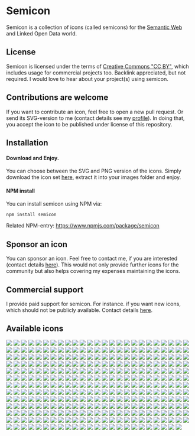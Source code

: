 # Semicon

Semicon is a collection of icons (called semicons) for the [Semantic Web](http://en.wikipedia.org/wiki/Semantic_Web) and Linked Open Data world.

## License

Semicon is licensed under the terms of [Creative Commons "CC BY"](https://creativecommons.org/licenses/by/4.0/), which includes usage for commercial projects too. Backlink appreciated, but not required. I would love to hear about your project(s) using semicon.

## Contributions are welcome

If you want to contribute an icon, feel free to open a new pull request. Or send its SVG-version to me (contact details see my [profile](https://github.com/k00ni)). In doing that, you accept the icon to be published under license of this repository.

## Installation

#### Download and Enjoy.

You can choose between the SVG and PNG version of the icons. Simply download the icon set [here](https://github.com/k00ni/semicon/archive/master.zip), extract it into your images folder and enjoy.

#### NPM install

You can install semicon using NPM via:

```
npm install semicon
```

Related NPM-entry: https://www.npmjs.com/package/semicon

## Sponsor an icon

You can sponsor an icon. Feel free to contact me, if you are interested (contact details [here](https://github.com/k00ni)). This would not only provide further icons for the community but also helps covering my expenses maintaining the icons.

## Commercial support

I provide paid support for semicon. For instance. if you want new icons, which should not be publicly available. Contact details [here](https://github.com/k00ni).

## Available icons
![](https://rawgithub.com/k00ni/semicon/master/icons/svg/dataset2.svg) ![](https://rawgithub.com/k00ni/semicon/master/misc/images/whitespace.png) ![](https://rawgithub.com/k00ni/semicon/master/misc/images/whitespace.png) 
![](https://rawgithub.com/k00ni/semicon/master/icons/svg/line.svg) ![](https://rawgithub.com/k00ni/semicon/master/misc/images/whitespace.png) ![](https://rawgithub.com/k00ni/semicon/master/misc/images/whitespace.png) 
![](https://rawgithub.com/k00ni/semicon/master/icons/svg/sparql.svg) ![](https://rawgithub.com/k00ni/semicon/master/misc/images/whitespace.png) ![](https://rawgithub.com/k00ni/semicon/master/misc/images/whitespace.png) 
![](https://rawgithub.com/k00ni/semicon/master/icons/svg/subgraph_dots3.svg) ![](https://rawgithub.com/k00ni/semicon/master/misc/images/whitespace.png) ![](https://rawgithub.com/k00ni/semicon/master/misc/images/whitespace.png) 
![](https://rawgithub.com/k00ni/semicon/master/icons/svg/sparql3.svg) ![](https://rawgithub.com/k00ni/semicon/master/misc/images/whitespace.png) ![](https://rawgithub.com/k00ni/semicon/master/misc/images/whitespace.png) 
![](https://rawgithub.com/k00ni/semicon/master/icons/svg/interlink_local_and_outside_world2.svg) ![](https://rawgithub.com/k00ni/semicon/master/misc/images/whitespace.png) ![](https://rawgithub.com/k00ni/semicon/master/misc/images/whitespace.png) 
![](https://rawgithub.com/k00ni/semicon/master/icons/svg/sparql2.svg) ![](https://rawgithub.com/k00ni/semicon/master/misc/images/whitespace.png) ![](https://rawgithub.com/k00ni/semicon/master/misc/images/whitespace.png) 
![](https://rawgithub.com/k00ni/semicon/master/icons/svg/subgraph_dots.svg) ![](https://rawgithub.com/k00ni/semicon/master/misc/images/whitespace.png) ![](https://rawgithub.com/k00ni/semicon/master/misc/images/whitespace.png) 
![](https://rawgithub.com/k00ni/semicon/master/icons/svg/rdf_xml3.svg) ![](https://rawgithub.com/k00ni/semicon/master/misc/images/whitespace.png) ![](https://rawgithub.com/k00ni/semicon/master/misc/images/whitespace.png) 
![](https://rawgithub.com/k00ni/semicon/master/icons/svg/turtle.svg) ![](https://rawgithub.com/k00ni/semicon/master/misc/images/whitespace.png) ![](https://rawgithub.com/k00ni/semicon/master/misc/images/whitespace.png) 
![](https://rawgithub.com/k00ni/semicon/master/icons/svg/dimension.svg) ![](https://rawgithub.com/k00ni/semicon/master/misc/images/whitespace.png) ![](https://rawgithub.com/k00ni/semicon/master/misc/images/whitespace.png) 
![](https://rawgithub.com/k00ni/semicon/master/icons/svg/ntriple4.svg) ![](https://rawgithub.com/k00ni/semicon/master/misc/images/whitespace.png) ![](https://rawgithub.com/k00ni/semicon/master/misc/images/whitespace.png) 
![](https://rawgithub.com/k00ni/semicon/master/icons/svg/unequal_dimension_elements2.svg) ![](https://rawgithub.com/k00ni/semicon/master/misc/images/whitespace.png) ![](https://rawgithub.com/k00ni/semicon/master/misc/images/whitespace.png) 
![](https://rawgithub.com/k00ni/semicon/master/icons/svg/polar.svg) ![](https://rawgithub.com/k00ni/semicon/master/misc/images/whitespace.png) ![](https://rawgithub.com/k00ni/semicon/master/misc/images/whitespace.png) 
![](https://rawgithub.com/k00ni/semicon/master/icons/svg/person.svg) ![](https://rawgithub.com/k00ni/semicon/master/misc/images/whitespace.png) ![](https://rawgithub.com/k00ni/semicon/master/misc/images/whitespace.png) 
![](https://rawgithub.com/k00ni/semicon/master/icons/svg/triple.svg) ![](https://rawgithub.com/k00ni/semicon/master/misc/images/whitespace.png) ![](https://rawgithub.com/k00ni/semicon/master/misc/images/whitespace.png) 
![](https://rawgithub.com/k00ni/semicon/master/icons/svg/select3.svg) ![](https://rawgithub.com/k00ni/semicon/master/misc/images/whitespace.png) ![](https://rawgithub.com/k00ni/semicon/master/misc/images/whitespace.png) 
![](https://rawgithub.com/k00ni/semicon/master/icons/svg/cube3.svg) ![](https://rawgithub.com/k00ni/semicon/master/misc/images/whitespace.png) ![](https://rawgithub.com/k00ni/semicon/master/misc/images/whitespace.png) 
![](https://rawgithub.com/k00ni/semicon/master/icons/svg/select2.svg) ![](https://rawgithub.com/k00ni/semicon/master/misc/images/whitespace.png) ![](https://rawgithub.com/k00ni/semicon/master/misc/images/whitespace.png) 
![](https://rawgithub.com/k00ni/semicon/master/icons/svg/collection3.svg) ![](https://rawgithub.com/k00ni/semicon/master/misc/images/whitespace.png) ![](https://rawgithub.com/k00ni/semicon/master/misc/images/whitespace.png) 
![](https://rawgithub.com/k00ni/semicon/master/icons/svg/area.svg) ![](https://rawgithub.com/k00ni/semicon/master/misc/images/whitespace.png) ![](https://rawgithub.com/k00ni/semicon/master/misc/images/whitespace.png) 
![](https://rawgithub.com/k00ni/semicon/master/icons/svg/add_node.svg) ![](https://rawgithub.com/k00ni/semicon/master/misc/images/whitespace.png) ![](https://rawgithub.com/k00ni/semicon/master/misc/images/whitespace.png) 
![](https://rawgithub.com/k00ni/semicon/master/icons/svg/2graphs.svg) ![](https://rawgithub.com/k00ni/semicon/master/misc/images/whitespace.png) ![](https://rawgithub.com/k00ni/semicon/master/misc/images/whitespace.png) 
![](https://rawgithub.com/k00ni/semicon/master/icons/svg/export_triple.svg) ![](https://rawgithub.com/k00ni/semicon/master/misc/images/whitespace.png) ![](https://rawgithub.com/k00ni/semicon/master/misc/images/whitespace.png) 
![](https://rawgithub.com/k00ni/semicon/master/icons/svg/rdf_xml.svg) ![](https://rawgithub.com/k00ni/semicon/master/misc/images/whitespace.png) ![](https://rawgithub.com/k00ni/semicon/master/misc/images/whitespace.png) 
![](https://rawgithub.com/k00ni/semicon/master/icons/svg/column_stacked.svg) ![](https://rawgithub.com/k00ni/semicon/master/misc/images/whitespace.png) ![](https://rawgithub.com/k00ni/semicon/master/misc/images/whitespace.png) 
![](https://rawgithub.com/k00ni/semicon/master/icons/svg/graph_dots.svg) ![](https://rawgithub.com/k00ni/semicon/master/misc/images/whitespace.png) ![](https://rawgithub.com/k00ni/semicon/master/misc/images/whitespace.png) 
![](https://rawgithub.com/k00ni/semicon/master/icons/svg/graph_dots2.svg) ![](https://rawgithub.com/k00ni/semicon/master/misc/images/whitespace.png) ![](https://rawgithub.com/k00ni/semicon/master/misc/images/whitespace.png) 
![](https://rawgithub.com/k00ni/semicon/master/icons/svg/instance.svg) ![](https://rawgithub.com/k00ni/semicon/master/misc/images/whitespace.png) ![](https://rawgithub.com/k00ni/semicon/master/misc/images/whitespace.png) 
![](https://rawgithub.com/k00ni/semicon/master/icons/svg/graph.svg) ![](https://rawgithub.com/k00ni/semicon/master/misc/images/whitespace.png) ![](https://rawgithub.com/k00ni/semicon/master/misc/images/whitespace.png) 
![](https://rawgithub.com/k00ni/semicon/master/icons/svg/traversing.svg) ![](https://rawgithub.com/k00ni/semicon/master/misc/images/whitespace.png) ![](https://rawgithub.com/k00ni/semicon/master/misc/images/whitespace.png) 
![](https://rawgithub.com/k00ni/semicon/master/icons/svg/unequal_dimension_elements.svg) ![](https://rawgithub.com/k00ni/semicon/master/misc/images/whitespace.png) ![](https://rawgithub.com/k00ni/semicon/master/misc/images/whitespace.png) 
![](https://rawgithub.com/k00ni/semicon/master/icons/svg/csv.svg) ![](https://rawgithub.com/k00ni/semicon/master/misc/images/whitespace.png) ![](https://rawgithub.com/k00ni/semicon/master/misc/images/whitespace.png) 
![](https://rawgithub.com/k00ni/semicon/master/icons/svg/import_triple.svg) ![](https://rawgithub.com/k00ni/semicon/master/misc/images/whitespace.png) ![](https://rawgithub.com/k00ni/semicon/master/misc/images/whitespace.png) 
![](https://rawgithub.com/k00ni/semicon/master/icons/svg/slice4.svg) ![](https://rawgithub.com/k00ni/semicon/master/misc/images/whitespace.png) ![](https://rawgithub.com/k00ni/semicon/master/misc/images/whitespace.png) 
![](https://rawgithub.com/k00ni/semicon/master/icons/svg/blank_node.svg) ![](https://rawgithub.com/k00ni/semicon/master/misc/images/whitespace.png) ![](https://rawgithub.com/k00ni/semicon/master/misc/images/whitespace.png) 
![](https://rawgithub.com/k00ni/semicon/master/icons/svg/center2.svg) ![](https://rawgithub.com/k00ni/semicon/master/misc/images/whitespace.png) ![](https://rawgithub.com/k00ni/semicon/master/misc/images/whitespace.png) 
![](https://rawgithub.com/k00ni/semicon/master/icons/svg/select.svg) ![](https://rawgithub.com/k00ni/semicon/master/misc/images/whitespace.png) ![](https://rawgithub.com/k00ni/semicon/master/misc/images/whitespace.png) 
![](https://rawgithub.com/k00ni/semicon/master/icons/svg/businessmen.svg) ![](https://rawgithub.com/k00ni/semicon/master/misc/images/whitespace.png) ![](https://rawgithub.com/k00ni/semicon/master/misc/images/whitespace.png) 
![](https://rawgithub.com/k00ni/semicon/master/icons/svg/ntriple5.svg) ![](https://rawgithub.com/k00ni/semicon/master/misc/images/whitespace.png) ![](https://rawgithub.com/k00ni/semicon/master/misc/images/whitespace.png) 
![](https://rawgithub.com/k00ni/semicon/master/icons/svg/ntriple6.svg) ![](https://rawgithub.com/k00ni/semicon/master/misc/images/whitespace.png) ![](https://rawgithub.com/k00ni/semicon/master/misc/images/whitespace.png) 
![](https://rawgithub.com/k00ni/semicon/master/icons/svg/part.svg) ![](https://rawgithub.com/k00ni/semicon/master/misc/images/whitespace.png) ![](https://rawgithub.com/k00ni/semicon/master/misc/images/whitespace.png) 
![](https://rawgithub.com/k00ni/semicon/master/icons/svg/attribute2.svg) ![](https://rawgithub.com/k00ni/semicon/master/misc/images/whitespace.png) ![](https://rawgithub.com/k00ni/semicon/master/misc/images/whitespace.png) 
![](https://rawgithub.com/k00ni/semicon/master/icons/svg/circle.svg) ![](https://rawgithub.com/k00ni/semicon/master/misc/images/whitespace.png) ![](https://rawgithub.com/k00ni/semicon/master/misc/images/whitespace.png) 
![](https://rawgithub.com/k00ni/semicon/master/icons/svg/sparql6.svg) ![](https://rawgithub.com/k00ni/semicon/master/misc/images/whitespace.png) ![](https://rawgithub.com/k00ni/semicon/master/misc/images/whitespace.png) 
![](https://rawgithub.com/k00ni/semicon/master/icons/svg/cube4.svg) ![](https://rawgithub.com/k00ni/semicon/master/misc/images/whitespace.png) ![](https://rawgithub.com/k00ni/semicon/master/misc/images/whitespace.png) 
![](https://rawgithub.com/k00ni/semicon/master/icons/svg/subgraph_dots2.svg) ![](https://rawgithub.com/k00ni/semicon/master/misc/images/whitespace.png) ![](https://rawgithub.com/k00ni/semicon/master/misc/images/whitespace.png) 
![](https://rawgithub.com/k00ni/semicon/master/icons/svg/observation.svg) ![](https://rawgithub.com/k00ni/semicon/master/misc/images/whitespace.png) ![](https://rawgithub.com/k00ni/semicon/master/misc/images/whitespace.png) 
![](https://rawgithub.com/k00ni/semicon/master/icons/svg/select4.svg) ![](https://rawgithub.com/k00ni/semicon/master/misc/images/whitespace.png) ![](https://rawgithub.com/k00ni/semicon/master/misc/images/whitespace.png) 
![](https://rawgithub.com/k00ni/semicon/master/icons/svg/cube.svg) ![](https://rawgithub.com/k00ni/semicon/master/misc/images/whitespace.png) ![](https://rawgithub.com/k00ni/semicon/master/misc/images/whitespace.png) 
![](https://rawgithub.com/k00ni/semicon/master/icons/svg/slice2.svg) ![](https://rawgithub.com/k00ni/semicon/master/misc/images/whitespace.png) ![](https://rawgithub.com/k00ni/semicon/master/misc/images/whitespace.png) 
![](https://rawgithub.com/k00ni/semicon/master/icons/svg/column.svg) ![](https://rawgithub.com/k00ni/semicon/master/misc/images/whitespace.png) ![](https://rawgithub.com/k00ni/semicon/master/misc/images/whitespace.png) 
![](https://rawgithub.com/k00ni/semicon/master/icons/svg/dimension_element.svg) ![](https://rawgithub.com/k00ni/semicon/master/misc/images/whitespace.png) ![](https://rawgithub.com/k00ni/semicon/master/misc/images/whitespace.png) 
![](https://rawgithub.com/k00ni/semicon/master/icons/svg/graph_lod.svg) ![](https://rawgithub.com/k00ni/semicon/master/misc/images/whitespace.png) ![](https://rawgithub.com/k00ni/semicon/master/misc/images/whitespace.png) 
![](https://rawgithub.com/k00ni/semicon/master/icons/svg/sparql4.svg) ![](https://rawgithub.com/k00ni/semicon/master/misc/images/whitespace.png) ![](https://rawgithub.com/k00ni/semicon/master/misc/images/whitespace.png) 
![](https://rawgithub.com/k00ni/semicon/master/icons/svg/dataset3.svg) ![](https://rawgithub.com/k00ni/semicon/master/misc/images/whitespace.png) ![](https://rawgithub.com/k00ni/semicon/master/misc/images/whitespace.png) 
![](https://rawgithub.com/k00ni/semicon/master/icons/svg/center.svg) ![](https://rawgithub.com/k00ni/semicon/master/misc/images/whitespace.png) ![](https://rawgithub.com/k00ni/semicon/master/misc/images/whitespace.png) 
![](https://rawgithub.com/k00ni/semicon/master/icons/svg/equal_dimension_elements4.svg) ![](https://rawgithub.com/k00ni/semicon/master/misc/images/whitespace.png) ![](https://rawgithub.com/k00ni/semicon/master/misc/images/whitespace.png) 
![](https://rawgithub.com/k00ni/semicon/master/icons/svg/cube5.svg) ![](https://rawgithub.com/k00ni/semicon/master/misc/images/whitespace.png) ![](https://rawgithub.com/k00ni/semicon/master/misc/images/whitespace.png) 
![](https://rawgithub.com/k00ni/semicon/master/icons/svg/unequal_dimension_elements3.svg) ![](https://rawgithub.com/k00ni/semicon/master/misc/images/whitespace.png) ![](https://rawgithub.com/k00ni/semicon/master/misc/images/whitespace.png) 
![](https://rawgithub.com/k00ni/semicon/master/icons/svg/bar.svg) ![](https://rawgithub.com/k00ni/semicon/master/misc/images/whitespace.png) ![](https://rawgithub.com/k00ni/semicon/master/misc/images/whitespace.png) 
![](https://rawgithub.com/k00ni/semicon/master/icons/svg/collection4.svg) ![](https://rawgithub.com/k00ni/semicon/master/misc/images/whitespace.png) ![](https://rawgithub.com/k00ni/semicon/master/misc/images/whitespace.png) 
![](https://rawgithub.com/k00ni/semicon/master/icons/svg/dimensionElement2.svg) ![](https://rawgithub.com/k00ni/semicon/master/misc/images/whitespace.png) ![](https://rawgithub.com/k00ni/semicon/master/misc/images/whitespace.png) 
![](https://rawgithub.com/k00ni/semicon/master/icons/svg/infer3.svg) ![](https://rawgithub.com/k00ni/semicon/master/misc/images/whitespace.png) ![](https://rawgithub.com/k00ni/semicon/master/misc/images/whitespace.png) 
![](https://rawgithub.com/k00ni/semicon/master/icons/svg/collection.svg) ![](https://rawgithub.com/k00ni/semicon/master/misc/images/whitespace.png) ![](https://rawgithub.com/k00ni/semicon/master/misc/images/whitespace.png) 
![](https://rawgithub.com/k00ni/semicon/master/icons/svg/crooked_construction.svg) ![](https://rawgithub.com/k00ni/semicon/master/misc/images/whitespace.png) ![](https://rawgithub.com/k00ni/semicon/master/misc/images/whitespace.png) 
![](https://rawgithub.com/k00ni/semicon/master/icons/svg/pie.svg) ![](https://rawgithub.com/k00ni/semicon/master/misc/images/whitespace.png) ![](https://rawgithub.com/k00ni/semicon/master/misc/images/whitespace.png) 
![](https://rawgithub.com/k00ni/semicon/master/icons/svg/star.svg) ![](https://rawgithub.com/k00ni/semicon/master/misc/images/whitespace.png) ![](https://rawgithub.com/k00ni/semicon/master/misc/images/whitespace.png) 
![](https://rawgithub.com/k00ni/semicon/master/icons/svg/slice3.svg) ![](https://rawgithub.com/k00ni/semicon/master/misc/images/whitespace.png) ![](https://rawgithub.com/k00ni/semicon/master/misc/images/whitespace.png) 
![](https://rawgithub.com/k00ni/semicon/master/icons/svg/bar_stacked.svg) ![](https://rawgithub.com/k00ni/semicon/master/misc/images/whitespace.png) ![](https://rawgithub.com/k00ni/semicon/master/misc/images/whitespace.png) 
![](https://rawgithub.com/k00ni/semicon/master/icons/svg/infer4.svg) ![](https://rawgithub.com/k00ni/semicon/master/misc/images/whitespace.png) ![](https://rawgithub.com/k00ni/semicon/master/misc/images/whitespace.png) 
![](https://rawgithub.com/k00ni/semicon/master/icons/svg/bipartite_graph2.svg) ![](https://rawgithub.com/k00ni/semicon/master/misc/images/whitespace.png) ![](https://rawgithub.com/k00ni/semicon/master/misc/images/whitespace.png) 
![](https://rawgithub.com/k00ni/semicon/master/icons/svg/equal_dimension_elements5.svg) ![](https://rawgithub.com/k00ni/semicon/master/misc/images/whitespace.png) ![](https://rawgithub.com/k00ni/semicon/master/misc/images/whitespace.png) 
![](https://rawgithub.com/k00ni/semicon/master/icons/svg/collection5.svg) ![](https://rawgithub.com/k00ni/semicon/master/misc/images/whitespace.png) ![](https://rawgithub.com/k00ni/semicon/master/misc/images/whitespace.png) 
![](https://rawgithub.com/k00ni/semicon/master/icons/svg/bipartite_graph.svg) ![](https://rawgithub.com/k00ni/semicon/master/misc/images/whitespace.png) ![](https://rawgithub.com/k00ni/semicon/master/misc/images/whitespace.png) 
![](https://rawgithub.com/k00ni/semicon/master/icons/svg/equal_dimension_elements2.svg) ![](https://rawgithub.com/k00ni/semicon/master/misc/images/whitespace.png) ![](https://rawgithub.com/k00ni/semicon/master/misc/images/whitespace.png) 
![](https://rawgithub.com/k00ni/semicon/master/icons/svg/equal_dimension_elements.svg) ![](https://rawgithub.com/k00ni/semicon/master/misc/images/whitespace.png) ![](https://rawgithub.com/k00ni/semicon/master/misc/images/whitespace.png) 
![](https://rawgithub.com/k00ni/semicon/master/icons/svg/interchange2.svg) ![](https://rawgithub.com/k00ni/semicon/master/misc/images/whitespace.png) ![](https://rawgithub.com/k00ni/semicon/master/misc/images/whitespace.png) 
![](https://rawgithub.com/k00ni/semicon/master/icons/svg/blank_node3.svg) ![](https://rawgithub.com/k00ni/semicon/master/misc/images/whitespace.png) ![](https://rawgithub.com/k00ni/semicon/master/misc/images/whitespace.png) 
![](https://rawgithub.com/k00ni/semicon/master/icons/svg/ntriple.svg) ![](https://rawgithub.com/k00ni/semicon/master/misc/images/whitespace.png) ![](https://rawgithub.com/k00ni/semicon/master/misc/images/whitespace.png) 
![](https://rawgithub.com/k00ni/semicon/master/icons/svg/blank_node2.svg) ![](https://rawgithub.com/k00ni/semicon/master/misc/images/whitespace.png) ![](https://rawgithub.com/k00ni/semicon/master/misc/images/whitespace.png) 
![](https://rawgithub.com/k00ni/semicon/master/icons/svg/interchange.svg) ![](https://rawgithub.com/k00ni/semicon/master/misc/images/whitespace.png) ![](https://rawgithub.com/k00ni/semicon/master/misc/images/whitespace.png) 
![](https://rawgithub.com/k00ni/semicon/master/icons/svg/spline.svg) ![](https://rawgithub.com/k00ni/semicon/master/misc/images/whitespace.png) ![](https://rawgithub.com/k00ni/semicon/master/misc/images/whitespace.png) 
![](https://rawgithub.com/k00ni/semicon/master/icons/svg/measure.svg) ![](https://rawgithub.com/k00ni/semicon/master/misc/images/whitespace.png) ![](https://rawgithub.com/k00ni/semicon/master/misc/images/whitespace.png) 
![](https://rawgithub.com/k00ni/semicon/master/icons/svg/slice5.svg) ![](https://rawgithub.com/k00ni/semicon/master/misc/images/whitespace.png) ![](https://rawgithub.com/k00ni/semicon/master/misc/images/whitespace.png) 
![](https://rawgithub.com/k00ni/semicon/master/icons/svg/infer2.svg) ![](https://rawgithub.com/k00ni/semicon/master/misc/images/whitespace.png) ![](https://rawgithub.com/k00ni/semicon/master/misc/images/whitespace.png) 
![](https://rawgithub.com/k00ni/semicon/master/icons/svg/class.svg) ![](https://rawgithub.com/k00ni/semicon/master/misc/images/whitespace.png) ![](https://rawgithub.com/k00ni/semicon/master/misc/images/whitespace.png) 
![](https://rawgithub.com/k00ni/semicon/master/icons/svg/interlinking.svg) ![](https://rawgithub.com/k00ni/semicon/master/misc/images/whitespace.png) ![](https://rawgithub.com/k00ni/semicon/master/misc/images/whitespace.png) 
![](https://rawgithub.com/k00ni/semicon/master/icons/svg/select5.svg) ![](https://rawgithub.com/k00ni/semicon/master/misc/images/whitespace.png) ![](https://rawgithub.com/k00ni/semicon/master/misc/images/whitespace.png) 
![](https://rawgithub.com/k00ni/semicon/master/icons/svg/rdf_xml4.svg) ![](https://rawgithub.com/k00ni/semicon/master/misc/images/whitespace.png) ![](https://rawgithub.com/k00ni/semicon/master/misc/images/whitespace.png) 
![](https://rawgithub.com/k00ni/semicon/master/icons/svg/find_groups.svg) ![](https://rawgithub.com/k00ni/semicon/master/misc/images/whitespace.png) ![](https://rawgithub.com/k00ni/semicon/master/misc/images/whitespace.png) 
![](https://rawgithub.com/k00ni/semicon/master/icons/svg/center3.svg) ![](https://rawgithub.com/k00ni/semicon/master/misc/images/whitespace.png) ![](https://rawgithub.com/k00ni/semicon/master/misc/images/whitespace.png) 
![](https://rawgithub.com/k00ni/semicon/master/icons/svg/interlink_local_and_outside_world.svg) ![](https://rawgithub.com/k00ni/semicon/master/misc/images/whitespace.png) ![](https://rawgithub.com/k00ni/semicon/master/misc/images/whitespace.png) 
![](https://rawgithub.com/k00ni/semicon/master/icons/svg/data_structure_definition.svg) ![](https://rawgithub.com/k00ni/semicon/master/misc/images/whitespace.png) ![](https://rawgithub.com/k00ni/semicon/master/misc/images/whitespace.png) 
![](https://rawgithub.com/k00ni/semicon/master/icons/svg/sparql5.svg) ![](https://rawgithub.com/k00ni/semicon/master/misc/images/whitespace.png) ![](https://rawgithub.com/k00ni/semicon/master/misc/images/whitespace.png) 
![](https://rawgithub.com/k00ni/semicon/master/icons/svg/ntriple3.svg) ![](https://rawgithub.com/k00ni/semicon/master/misc/images/whitespace.png) ![](https://rawgithub.com/k00ni/semicon/master/misc/images/whitespace.png) 
![](https://rawgithub.com/k00ni/semicon/master/icons/svg/order.svg) ![](https://rawgithub.com/k00ni/semicon/master/misc/images/whitespace.png) ![](https://rawgithub.com/k00ni/semicon/master/misc/images/whitespace.png) 
![](https://rawgithub.com/k00ni/semicon/master/icons/svg/dimensionElement3.svg) ![](https://rawgithub.com/k00ni/semicon/master/misc/images/whitespace.png) ![](https://rawgithub.com/k00ni/semicon/master/misc/images/whitespace.png) 
![](https://rawgithub.com/k00ni/semicon/master/icons/svg/doctor.svg) ![](https://rawgithub.com/k00ni/semicon/master/misc/images/whitespace.png) ![](https://rawgithub.com/k00ni/semicon/master/misc/images/whitespace.png) 
![](https://rawgithub.com/k00ni/semicon/master/icons/svg/cube2.svg) ![](https://rawgithub.com/k00ni/semicon/master/misc/images/whitespace.png) ![](https://rawgithub.com/k00ni/semicon/master/misc/images/whitespace.png) 
![](https://rawgithub.com/k00ni/semicon/master/icons/svg/rdf_xml2.svg) ![](https://rawgithub.com/k00ni/semicon/master/misc/images/whitespace.png) ![](https://rawgithub.com/k00ni/semicon/master/misc/images/whitespace.png) 
![](https://rawgithub.com/k00ni/semicon/master/icons/svg/equal_dimension_elements3.svg) ![](https://rawgithub.com/k00ni/semicon/master/misc/images/whitespace.png) ![](https://rawgithub.com/k00ni/semicon/master/misc/images/whitespace.png) 
![](https://rawgithub.com/k00ni/semicon/master/icons/svg/graph_dots3.svg) ![](https://rawgithub.com/k00ni/semicon/master/misc/images/whitespace.png) ![](https://rawgithub.com/k00ni/semicon/master/misc/images/whitespace.png) 
![](https://rawgithub.com/k00ni/semicon/master/icons/svg/interlink_local_and_outside_world3.svg) ![](https://rawgithub.com/k00ni/semicon/master/misc/images/whitespace.png) ![](https://rawgithub.com/k00ni/semicon/master/misc/images/whitespace.png) 
![](https://rawgithub.com/k00ni/semicon/master/icons/svg/infer.svg) ![](https://rawgithub.com/k00ni/semicon/master/misc/images/whitespace.png) ![](https://rawgithub.com/k00ni/semicon/master/misc/images/whitespace.png) 
![](https://rawgithub.com/k00ni/semicon/master/icons/svg/findGroups2.svg) ![](https://rawgithub.com/k00ni/semicon/master/misc/images/whitespace.png) ![](https://rawgithub.com/k00ni/semicon/master/misc/images/whitespace.png) 
![](https://rawgithub.com/k00ni/semicon/master/icons/svg/collection2.svg) ![](https://rawgithub.com/k00ni/semicon/master/misc/images/whitespace.png) ![](https://rawgithub.com/k00ni/semicon/master/misc/images/whitespace.png) 
![](https://rawgithub.com/k00ni/semicon/master/icons/svg/ntriple2.svg) ![](https://rawgithub.com/k00ni/semicon/master/misc/images/whitespace.png) ![](https://rawgithub.com/k00ni/semicon/master/misc/images/whitespace.png) 
